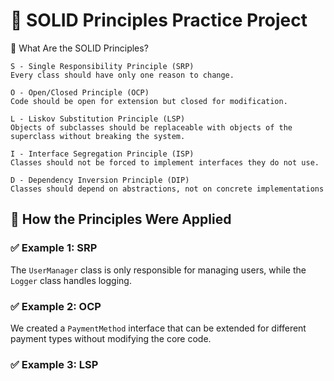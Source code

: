 # 🧱 SOLID Principles Practice Project

🧩 What Are the SOLID Principles?

    S - Single Responsibility Principle (SRP)
    Every class should have only one reason to change.

    O - Open/Closed Principle (OCP)
    Code should be open for extension but closed for modification.

    L - Liskov Substitution Principle (LSP)
    Objects of subclasses should be replaceable with objects of the superclass without breaking the system.

    I - Interface Segregation Principle (ISP)
    Classes should not be forced to implement interfaces they do not use.

    D - Dependency Inversion Principle (DIP)
    Classes should depend on abstractions, not on concrete implementations
## 🔧 How the Principles Were Applied

### ✅ Example 1: SRP  
The `UserManager` class is only responsible for managing users, while the `Logger` class handles logging.

### ✅ Example 2: OCP  
We created a `PaymentMethod` interface that can be extended for different payment types without modifying the core code.

### ✅ Example 3: LSP  

